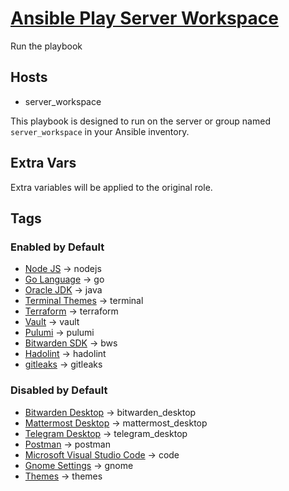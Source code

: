 # [Ansible Play Server Workspace](/playbooks/server_workspace.yml)

Run the playbook

## Hosts

* server_workspace

This playbook is designed to run on the server or group named `server_workspace` in your Ansible inventory.

## Extra Vars

Extra variables will be applied to the original role.

## Tags

### Enabled by Default

* [Node JS](../roles/nodejs/README.md) -> nodejs
* [Go Language](../roles/go/README.md) -> go
* [Oracle JDK](../roles/java/README.md) -> java
* [Terminal Themes](../roles/terminal/README.md) -> terminal
* [Terraform](../roles/terraform/README.md) -> terraform
* [Vault](../roles/vault/README.md) -> vault
* [Pulumi](../roles/pulumi/README.md) -> pulumi
* [Bitwarden SDK](../roles/bws/README.md) -> bws
* [Hadolint](../roles/hadolint/README.md) -> hadolint
* [gitleaks](../roles/gitleaks/README.md) -> gitleaks

### Disabled by Default

* [Bitwarden Desktop](../roles/bitwarden_desktop/README.md) -> bitwarden_desktop
* [Mattermost Desktop](../roles/mattermost_desktop/README.md) -> mattermost_desktop
* [Telegram Desktop](../roles/telegram_desktop/README.md) -> telegram_desktop
* [Postman](../roles/postman/README.md) -> postman
* [Microsoft Visual Studio Code](../roles/code/README.md) -> code
* [Gnome Settings](../roles/gnome/README.md) -> gnome
* [Themes](../roles/themes/README.md) -> themes
